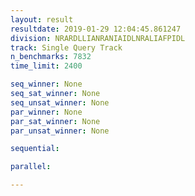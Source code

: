 ```yaml
---
layout: result
resultdate: 2019-01-29 12:04:45.861247
division: NRARDLLIANRANIAIDLNRALIAFPIDL
track: Single Query Track
n_benchmarks: 7832
time_limit: 2400

seq_winner: None
seq_sat_winner: None
seq_unsat_winner: None
par_winner: None
par_sat_winner: None
par_unsat_winner: None

sequential:

parallel:

---
```

